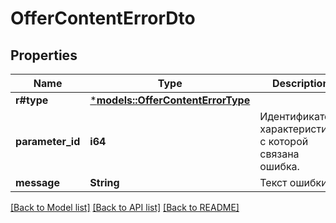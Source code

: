 # OfferContentErrorDto

## Properties
Name | Type | Description | Notes
------------ | ------------- | ------------- | -------------
**r#type** | [***models::OfferContentErrorType**](OfferContentErrorType.md) |  | 
**parameter_id** | **i64** | Идентификатор характеристики, с которой связана ошибка. | [optional] [default to None]
**message** | **String** | Текст ошибки. | 

[[Back to Model list]](../README.md#documentation-for-models) [[Back to API list]](../README.md#documentation-for-api-endpoints) [[Back to README]](../README.md)


